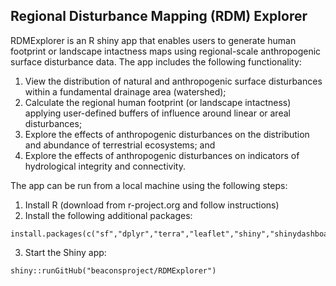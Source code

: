 ## Regional Disturbance Mapping (RDM) Explorer

RDMExplorer is an R shiny app that enables users to generate human footprint or landscape intactness maps using regional-scale anthropogenic surface disturbance data. The app includes the following functionality:

  1. View the distribution of natural and anthropogenic surface disturbances within a fundamental drainage area (watershed);
  2. Calculate the regional human footprint (or landscape intactness) applying user-defined buffers of influence around linear or areal disturbances;
  3. Explore the effects of anthropogenic disturbances on the distribution and abundance of terrestrial ecosystems; and
  4. Explore the effects of anthropogenic disturbances on indicators of hydrological integrity and connectivity.

The app can be run from a local machine using the following steps:

  1. Install R (download from r-project.org and follow instructions)
  2. Install the following additional packages:

    install.packages(c("sf","dplyr","terra","leaflet","shiny","shinydashboard"))

  3. Start the Shiny app:

    shiny::runGitHub("beaconsproject/RDMExplorer")
